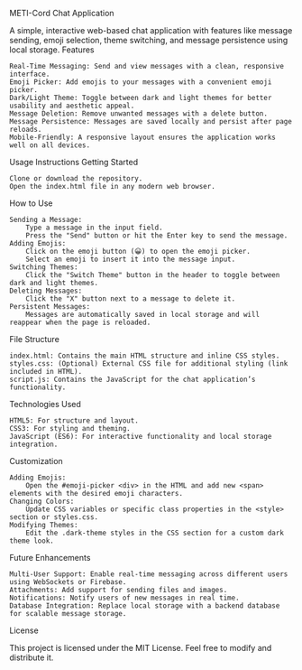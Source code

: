 METI-Cord Chat Application

A simple, interactive web-based chat application with features like message sending, emoji selection, theme switching, and message persistence using local storage.
Features

    Real-Time Messaging: Send and view messages with a clean, responsive interface.
    Emoji Picker: Add emojis to your messages with a convenient emoji picker.
    Dark/Light Theme: Toggle between dark and light themes for better usability and aesthetic appeal.
    Message Deletion: Remove unwanted messages with a delete button.
    Message Persistence: Messages are saved locally and persist after page reloads.
    Mobile-Friendly: A responsive layout ensures the application works well on all devices.

Usage Instructions
Getting Started

    Clone or download the repository.
    Open the index.html file in any modern web browser.

How to Use

    Sending a Message:
        Type a message in the input field.
        Press the "Send" button or hit the Enter key to send the message.
    Adding Emojis:
        Click on the emoji button (😀) to open the emoji picker.
        Select an emoji to insert it into the message input.
    Switching Themes:
        Click the "Switch Theme" button in the header to toggle between dark and light themes.
    Deleting Messages:
        Click the "X" button next to a message to delete it.
    Persistent Messages:
        Messages are automatically saved in local storage and will reappear when the page is reloaded.

File Structure

    index.html: Contains the main HTML structure and inline CSS styles.
    styles.css: (Optional) External CSS file for additional styling (link included in HTML).
    script.js: Contains the JavaScript for the chat application’s functionality.

Technologies Used

    HTML5: For structure and layout.
    CSS3: For styling and theming.
    JavaScript (ES6): For interactive functionality and local storage integration.

Customization

    Adding Emojis:
        Open the #emoji-picker <div> in the HTML and add new <span> elements with the desired emoji characters.
    Changing Colors:
        Update CSS variables or specific class properties in the <style> section or styles.css.
    Modifying Themes:
        Edit the .dark-theme styles in the CSS section for a custom dark theme look.

Future Enhancements

    Multi-User Support: Enable real-time messaging across different users using WebSockets or Firebase.
    Attachments: Add support for sending files and images.
    Notifications: Notify users of new messages in real time.
    Database Integration: Replace local storage with a backend database for scalable message storage.

License

This project is licensed under the MIT License. Feel free to modify and distribute it.
